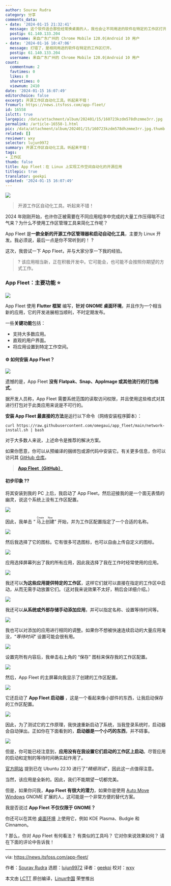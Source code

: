 ```yaml
---
author: Sourav Rudra
category: 分享
comments_data:
- date: '2024-01-15 21:32:41'
  message: 这个软件适合那些经常换桌面的人，我也会让不同用途的软件在特定的工作区打开，但这些都写在桌面的配置中，或者安装扩展来实现。
  postip: 61.140.133.204
  username: 来自广东广州的 Chrome Mobile 120.0|Android 10 用户
- date: '2024-01-16 10:47:06'
  message: 打错了，是相同用途的软件在特定的工作区打开。
  postip: 61.140.133.204
  username: 来自广东广州的 Chrome Mobile 120.0|Android 10 用户
count:
  commentnum: 2
  favtimes: 0
  likes: 0
  sharetimes: 0
  viewnum: 2410
date: '2024-01-15 16:07:49'
editorchoice: false
excerpt: 开源工作区自动化工具。听起来不错！
fromurl: https://news.itsfoss.com/app-fleet/
id: 16558
islctt: true
largepic: /data/attachment/album/202401/15/160723kzdm578dhzmme3rr.jpg
permalink: /article-16558-1.html
pic: /data/attachment/album/202401/15/160723kzdm578dhzmme3rr.jpg.thumb.jpg
related: []
reviewer: wxy
selector: lujun9972
summary: 开源工作区自动化工具。听起来不错！
tags:
- 工作区
thumb: false
title: App Fleet：在 Linux 上实现工作空间自动化的开源应用
titlepic: true
translator: geekpi
updated: '2024-01-15 16:07:49'
---
```


![](/data/attachment/album/202401/15/160723kzdm578dhzmme3rr.jpg)



> 
> 开源工作区自动化工具。听起来不错！
> 
> 
> 


2024 年刚刚开始，也许你正被需要在不同应用程序中完成的大量工作压得喘不过气来？为什么不使用工作区管理工具来简化工作呢？


App Fleet 是**一款全新的开源工作区管理器和启动自动化工具**，主要为 Linux 开发。我必须说，最后一点是你不常听到的！ ?


这次，我尝试一下 App Fleet，并与大家分享一下我的经验。



> 
> ? 该应用相当新，正在积极开发中。它可能会，也可能不会按照你期望的方式工作。
> 
> 
> 


### App Fleet：主要功能 ⭐


![](/data/attachment/album/202401/15/160750qzds1k021roz6dse.png)


App Fleet 使用 **Flutter 框架** 编写，**针对 GNOME 桌面环境**，并且作为一个相当新的应用，它的开发进展相当顺利，不时定期发布。


一些**关键功能**包括：


* 支持大多数应用。
* 直观的用户界面。
* 将应用设置到特定工作空间。


#### ⚙️ 如何安装 App Fleet？


![](/data/attachment/album/202401/15/160751xf1f919zw1ffe059.png)


遗憾的是，App Fleet **没有 Flatpak、Snap、AppImage 或其他流行的打包格式**。


据开发人员称，App Fleet 需要系统范围的读取访问权限，并且使用这些格式对其进行打包对于此类应用来说是不可行的。


**安装 App Fleet 最直接的方法**是运行以下命令（网络安装程序脚本）：



```
curl https://raw.githubusercontent.com/omegaui/app_fleet/main/network-install.sh | bash

```

对于大多数人来说，上述命令是推荐的解决方案。


如果你愿意，你可以从预编译的捆绑包或源代码中安装它。有关更多信息，你可以访问其 [GitHub 仓库](https://github.com/omegaui/app_fleet)。



> 
> **[App Fleet（GitHub）](https://github.com/omegaui/app_fleet)**
> 
> 
> 


#### 初步印象 ?‍?


将其安装到我的 PC 上后，我启动了 App Fleet，然后迎接我的是一个面无表情的幽灵，说这个系统上没有工作区配置。


![](/data/attachment/album/202401/15/160751h8iy5xxtrzykkzzx.png)


因此，我单击 “<ruby> 马上创建 <rt>  Create Now </rt></ruby>” 开始，并为工作区配置指定了一个合适的名称。


![](/data/attachment/album/202401/15/160751a7ebvy4ewo746uwz.png)


然后我选择了它的图标。它有很多可选图标，也可以自由上传自定义的图标。


![](/data/attachment/album/202401/15/160752tbxodgv7kaor2ct0.png)


应用选择屏幕列出了我的所有应用，因此我选择了我在工作时经常使用的应用。


![](/data/attachment/album/202401/15/160752jrfqrgl24mkgwzgg.png)


我还可以**为这些应用提供特定的工作区**，这样它们就可以直接在指定的工作区中启动，从而无需手动放置它们。（这对我来说效果不太好，稍后会详细介绍。）


![](/data/attachment/album/202401/15/160752hfql097r4ljm9ktj.png)


我还可以**从系统或外部存储手动添加应用**，并可以指定名称、设置等待时间等。


![](/data/attachment/album/202401/15/160753iiqc11wt661ata07.png)


我也可以对添加的应用进行相同的调整。如果你不想被快速连续启动的大量应用淹没，“*等待时间*” 设置可能会很有用。


![](/data/attachment/album/202401/15/160753ybhvbfrcwws72x6w.png)


设置完所有内容后，我单击右上角的 “保存” 图标来保存我的工作区配置。


![](/data/attachment/album/202401/15/160754a4yk3ykhky6yy3yi.png)


然后，App Fleet 的主屏幕向我显示了创建的工作区配置。


![](/data/attachment/album/202401/15/160754umbhz5ddme65hrxe.png)


它还启动了 **App Fleet 启动器** ，这是一个看起来像小部件的东西，让我启动保存的工作区配置。


![](/data/attachment/album/202401/15/160755igrttj1yddgyddyd.png)


因此，为了测试它的工作原理，我快速重新启动了系统，当我登录系统时，启动器会自动弹出。正如你在下面看到的，**启动器是一个小巧的东西**，并不碍事。


![](/data/attachment/album/202401/15/160756xvvmeclacwqmz7lz.gif)


但是，你可能已经注意到，**应用没有在我设置它们启动的工作区上启动**。尽管应用的启动和定制的等待时间确实起作用了。


[官方网站](https://omegaui.github.io/app_fleet_webpage/) 提到已在 Ubuntu 22.10 进行了“*精细测试*”，因此这一点值得注意。


当然，该应用是全新的。因此，我们不能期望一切都完美。


但是，如果你问我，**App Fleet 有很大的潜力**，如果你是使用 [Auto Move Windows](https://extensions.gnome.org/extension/16/auto-move-windows/) GNOME 扩展的人，这可能是一个非常方便的替代方案。


我是否说过 **App Fleet 不仅仅限于 GNOME？**


你还可以在其他 [桌面环境](https://itsfoss.com/what-is-desktop-environment/) 上使用它，例如 KDE Plasma、Budgie 和 Cinnamon。


? 那么，你对 App Fleet 有何看法？ 有类似的工具吗？ 它对你来说效果如何？ 请在下面的评论中告诉我！




---


via: <https://news.itsfoss.com/app-fleet/>


作者：[Sourav Rudra](https://news.itsfoss.com/author/sourav/) 选题：[lujun9972](https://github.com/lujun9972) 译者：[geekpi](https://github.com/geekpi) 校对：[wxy](https://github.com/wxy)


本文由 [LCTT](https://github.com/LCTT/TranslateProject) 原创编译，[Linux中国](https://linux.cn/) 荣誉推出